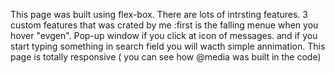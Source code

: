 This page was built using flex-box. There are lots of intrsting features. 3 custom features that was crated by me :first is the falling menue when you hover "evgen". Pop-up window if you click at icon of messages. and if you start typing something in search field you will wacth simple annimation. This page is totally responsive ( you can see how @media was built in the code)

